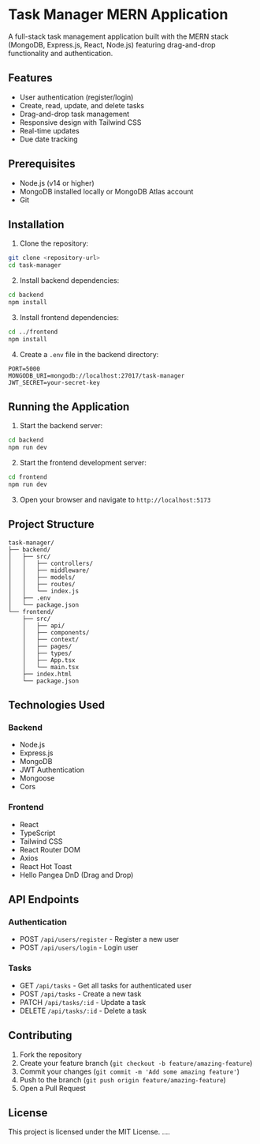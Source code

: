 # Task Manager MERN Application

A full-stack task management application built with the MERN stack (MongoDB, Express.js, React, Node.js) featuring drag-and-drop functionality and authentication.

## Features

- User authentication (register/login)
- Create, read, update, and delete tasks
- Drag-and-drop task management
- Responsive design with Tailwind CSS
- Real-time updates
- Due date tracking

## Prerequisites

- Node.js (v14 or higher)
- MongoDB installed locally or MongoDB Atlas account
- Git

## Installation

1. Clone the repository:
```bash
git clone <repository-url>
cd task-manager
```

2. Install backend dependencies:
```bash
cd backend
npm install
```

3. Install frontend dependencies:
```bash
cd ../frontend
npm install
```

4. Create a `.env` file in the backend directory:
```
PORT=5000
MONGODB_URI=mongodb://localhost:27017/task-manager
JWT_SECRET=your-secret-key
```

## Running the Application

1. Start the backend server:
```bash
cd backend
npm run dev
```

2. Start the frontend development server:
```bash
cd frontend
npm run dev
```

3. Open your browser and navigate to `http://localhost:5173`

## Project Structure

```
task-manager/
├── backend/
│   ├── src/
│   │   ├── controllers/
│   │   ├── middleware/
│   │   ├── models/
│   │   ├── routes/
│   │   └── index.js
│   ├── .env
│   └── package.json
└── frontend/
    ├── src/
    │   ├── api/
    │   ├── components/
    │   ├── context/
    │   ├── pages/
    │   ├── types/
    │   ├── App.tsx
    │   └── main.tsx
    ├── index.html
    └── package.json
```

## Technologies Used

### Backend
- Node.js
- Express.js
- MongoDB
- JWT Authentication
- Mongoose
- Cors

### Frontend
- React
- TypeScript
- Tailwind CSS
- React Router DOM
- Axios
- React Hot Toast
- Hello Pangea DnD (Drag and Drop)

## API Endpoints

### Authentication
- POST `/api/users/register` - Register a new user
- POST `/api/users/login` - Login user

### Tasks
- GET `/api/tasks` - Get all tasks for authenticated user
- POST `/api/tasks` - Create a new task
- PATCH `/api/tasks/:id` - Update a task
- DELETE `/api/tasks/:id` - Delete a task

## Contributing

1. Fork the repository
2. Create your feature branch (`git checkout -b feature/amazing-feature`)
3. Commit your changes (`git commit -m 'Add some amazing feature'`)
4. Push to the branch (`git push origin feature/amazing-feature`)
5. Open a Pull Request

## License

This project is licensed under the MIT License.
....
